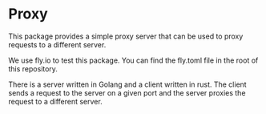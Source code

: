 # Proxy


This package provides a simple proxy server that can be used to proxy requests to a different server.

We use fly.io to test this package. You can find the fly.toml file in the root of this repository.

There is a server written in Golang and a client written in rust. The client
sends a request to the server on a given port and the server proxies the request to a different server.
